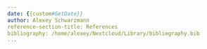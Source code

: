 ```yaml
---
date: {{custom#GetDate}}
author: Alexey Schwarzmann
reference-section-title: References
bibliography: /home/alexey/Nextcloud/Library/bibliography.bib
...
```

